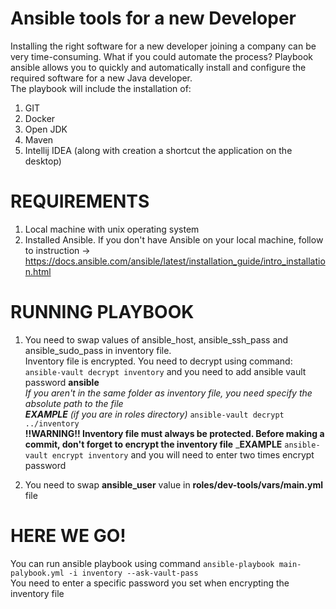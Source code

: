 # Ansible tools for a new Developer

Installing the right software for a new developer joining a company can be very time-consuming. 
What if you could automate the process? Playbook ansible allows you to quickly and automatically install 
and configure the required software for a new Java developer. \
The playbook will include the installation of:
1. GIT
2. Docker
3. Open JDK
4. Maven
5. Intellij IDEA (along with creation a shortcut the application on the desktop)

# REQUIREMENTS
1. Local machine with unix operating system
2. Installed Ansible. If you don't have Ansible on your local machine, follow to instruction -> https://docs.ansible.com/ansible/latest/installation_guide/intro_installation.html

# RUNNING PLAYBOOK
1. You need to swap values of ansible_host, ansible_ssh_pass and ansible_sudo_pass in inventory file.\
Inventory file is encrypted. You need to decrypt using command: `ansible-vault decrypt inventory` and you need to add ansible vault password **ansible**\
_If you aren't in the same folder as inventory file, you need specify the absolute path to the file_\
_**EXAMPLE** (if you are in roles directory)_ `ansible-vault decrypt ../inventory`\
**!!WARNING!! Inventory file must always be protected. Before making a commit, don't forget to encrypt the inventory file**
_**EXAMPLE** `ansible-vault encrypt inventory` and you will need to enter two times encrypt password


2. You need to swap **ansible_user** value in **roles/dev-tools/vars/main.yml** file

# HERE WE GO!
You can run ansible playbook using command `ansible-playbook main-palybook.yml -i inventory --ask-vault-pass`\
You need to enter a specific password you set when encrypting the inventory file